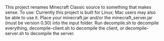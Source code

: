 This project renames Minecraft Classic source to something that makes sense.
To use:
Currently this project is built for Linux; Mac users may also be able to use it.
Place your minecraft.jar and/or the minecraft_server.jar (must be version 0.30) into the input folder.
Run decompile.sh to decompile everything, decompile-client.sh to decompile the client, or decompile-server.sh to decompile the server.
